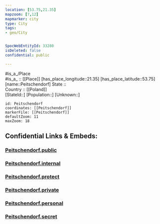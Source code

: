 ```yaml
---
location: [53.75,21.35] 
mapzoom: [7,12] 
mapmarker: city 
type: City
tags:
- geo/City


SpocWebEntityId: 33280
isDeleted: false
confidential: public

---
```

#is_a_/Place  
#is_a_ :: [[Place]] 
[has_place_longitude::21.35] 
[has_place_latitude::53.75] 
[name::Peitschendorf] 
State ::  
Country :: [[Poland]]  
[StateId::] 
[Population::] 
[Unknown::] 


```leaflet
id: Peitschendorf
coordinates: [[Peitschendorf]] 
markerFile: [[Peitschendorf]] 
defaultZoom: 11 
maxZoom: 18
```


## Confidential Links & Embeds: 

### [Peitschendorf.public](/_public/\Earth\Continent\Europe\Europe~East\Poland\Provinces~Poland\Warmian-Masurian\CityPeitschendorf.public.md) 

### [Peitschendorf.internal](/_internal/\Earth\Continent\Europe\Europe~East\Poland\Provinces~Poland\Warmian-Masurian\CityPeitschendorf.internal.md) 

### [Peitschendorf.protect](/_protect/\Earth\Continent\Europe\Europe~East\Poland\Provinces~Poland\Warmian-Masurian\CityPeitschendorf.protect.md) 

### [Peitschendorf.private](/_private/\Earth\Continent\Europe\Europe~East\Poland\Provinces~Poland\Warmian-Masurian\CityPeitschendorf.private.md) 

### [Peitschendorf.personal](/_personal/\Earth\Continent\Europe\Europe~East\Poland\Provinces~Poland\Warmian-Masurian\CityPeitschendorf.personal.md) 

### [Peitschendorf.secret](/_secret/\Earth\Continent\Europe\Europe~East\Poland\Provinces~Poland\Warmian-Masurian\CityPeitschendorf.secret.md)

